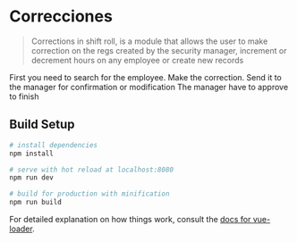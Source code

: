 # Correcciones

> Corrections in shift roll, is a module that allows the user to make correction on the regs created by the security manager, increment or decrement hours on any employee or create new records

First you need to search for the employee.
Make the correction.
Send it to the manager for confirmation or modification
The manager have to approve to finish

## Build Setup

``` bash
# install dependencies
npm install

# serve with hot reload at localhost:8080
npm run dev

# build for production with minification
npm run build
```

For detailed explanation on how things work, consult the [docs for vue-loader](http://vuejs.github.io/vue-loader).
